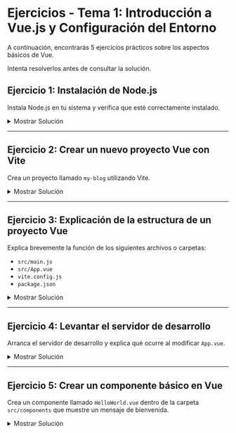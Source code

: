 # **Ejercicios - Tema 1: Introducción a Vue.js y Configuración del Entorno**

A continuación, encontrarás 5 ejercicios prácticos sobre los aspectos básicos de Vue.

Intenta resolverlos antes de consultar la solución.

## **Ejercicio 1: Instalación de Node.js**

Instala Node.js en tu sistema y verifica que esté correctamente instalado.

<details><summary>Mostrar Solución</summary>

Descarga Node.js desde [https://nodejs.org](https://nodejs.org) e instálalo. Luego, verifica la instalación ejecutando:

```sh
node -v
npm -v
```

</details>

---

## **Ejercicio 2: Crear un nuevo proyecto Vue con Vite**

Crea un proyecto llamado `my-blog` utilizando Vite.

<details><summary>Mostrar Solución</summary>

Ejecuta el siguiente comando:

```sh
npm create vue@latest
```

Durante la instalación, elige `my-blog` como nombre de carpeta y selecciona Vue 3 como framework. Luego:

```sh
cd my-blog
npm install
```

</details>

---

## **Ejercicio 3: Explicación de la estructura de un proyecto Vue**

Explica brevemente la función de los siguientes archivos o carpetas:

- `src/main.js`
- `src/App.vue`
- `vite.config.js`
- `package.json`

<details><summary>Mostrar Solución</summary>

- `src/main.js`: Es el punto de entrada donde se crea la aplicación Vue y se monta sobre el DOM.
- `src/App.vue`: Es el componente raíz de la aplicación.
- `vite.config.js`: Configuración personalizada para Vite (servidor, alias, plugins, etc).
- `package.json`: Define las dependencias, scripts y metadatos del proyecto.

</details>

---

## **Ejercicio 4: Levantar el servidor de desarrollo**

Arranca el servidor de desarrollo y explica qué ocurre al modificar `App.vue`.

<details><summary>Mostrar Solución</summary>

Para iniciar el servidor:

```sh
npm run dev
```

Al modificar `App.vue`, los cambios se reflejan automáticamente en el navegador sin necesidad de refrescar manualmente, gracias al Hot Module Replacement (HMR).

</details>

---

## **Ejercicio 5: Crear un componente básico en Vue**

Crea un componente llamado `HelloWorld.vue` dentro de la carpeta `src/components` que muestre un mensaje de bienvenida.

<details><summary>Mostrar Solución</summary>

Crea el archivo `src/components/HelloWorld.vue` con el siguiente contenido:

```vue
<script setup>
const message: '¡Bienvenido a mi aplicación Vue!'
</script>

<template>
  <h1>{{ message }}</h1>
</template>

<style scoped>
h1 {
  color: green;
}
</style>
```

Luego, impórtalo y úsalo en `App.vue`:

```vue
<script setup>
import HelloWorld from "./components/HelloWorld.vue";
</script>

<template>
  <HelloWorld />
</template>
```

</details>
